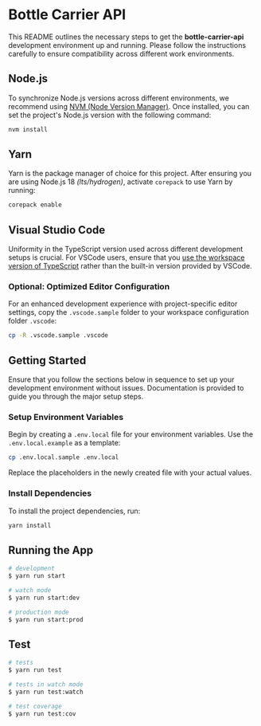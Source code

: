 # Bottle Carrier API

This README outlines the necessary steps to get the **bottle-carrier-api** development environment up and running. Please follow the instructions carefully to ensure compatibility across different work environments.

## Node.js

To synchronize Node.js versions across different environments, we recommend
using [NVM (Node Version Manager)](https://github.com/nvm-sh/nvm). Once installed, you can set the project's Node.js
version with the following command:

```bash
nvm install
```

## Yarn

Yarn is the package manager of choice for this project. After ensuring you are using Node.js 18 _(lts/hydrogen)_,
activate `corepack` to use Yarn by running:

```bash
corepack enable
```

## Visual Studio Code

Uniformity in the TypeScript version used across different development setups is crucial. For VSCode users, ensure that
you [use the workspace version of TypeScript](https://code.visualstudio.com/docs/typescript/typescript-compiling#_using-the-workspace-version-of-typescript)
rather than the built-in version provided by VSCode.

### Optional: Optimized Editor Configuration

For an enhanced development experience with project-specific editor settings, copy the `.vscode.sample` folder to your
workspace configuration folder `.vscode`:

```bash
cp -R .vscode.sample .vscode
```

## Getting Started

Ensure that you follow the sections below in sequence to set up your development environment without issues.
Documentation is provided to guide you through the major setup steps.

### Setup Environment Variables

Begin by creating a `.env.local` file for your environment variables. Use the `.env.local.example` as a template:

```bash
cp .env.local.sample .env.local
```

Replace the placeholders in the newly created file with your actual values.

### Install Dependencies

To install the project dependencies, run:

```bash
yarn install
```

## Running the App

```bash
# development
$ yarn run start

# watch mode
$ yarn run start:dev

# production mode
$ yarn run start:prod
```

## Test

```bash
# tests
$ yarn run test

# tests in watch mode
$ yarn run test:watch

# test coverage
$ yarn run test:cov
```
